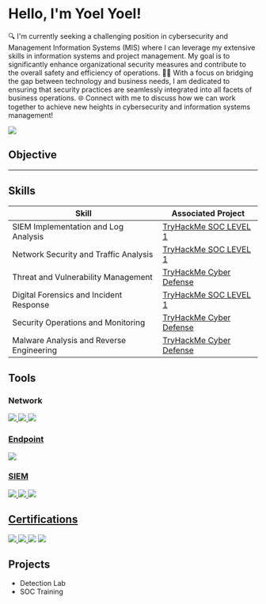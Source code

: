 # Hello, I'm Yoel Yoel!
🔍 I'm currently seeking a challenging position in cybersecurity and Management Information Systems (MIS) where I can leverage my extensive skills in information systems and project management. My goal is to significantly enhance organizational security measures and contribute to the overall safety and efficiency of operations.
👨‍💻 With a focus on bridging the gap between technology and business needs, I am dedicated to ensuring that security practices are seamlessly integrated into all facets of business operations.
🌐 Connect with me to discuss how we can work together to achieve new heights in cybersecurity and information systems management!

<a href="https://www.linkedin.com/in/yoelyoel"><img src="https://img.shields.io/badge/-LinkedIn-0072b1?&style=for-the-badge&logo=linkedin&logoColor=white" /></a>

## Objective

----

## Skills

| Skill                                         | Associated Project         |
|-----------------------------------------------|----------------------------|
| SIEM Implementation and Log Analysis          | <a href= "https://tryhackme-certificates.s3-eu-west-1.amazonaws.com/THM-3DXKF2ROQF.png ">TryHackMe SOC LEVEL 1 </a>|
| Network Security and Traffic Analysis         | <a href="https://tryhackme-certificates.s3-eu-west-1.amazonaws.com/THM-3DXKF2ROQF.png">TryHackMe SOC LEVEL 1</a>|
| Threat and Vulnerability Management           | <a href="https://tryhackme-certificates.s3-eu-west-1.amazonaws.com/THM-1CYOMEOEYF.png">TryHackMe Cyber Defense</a>|
| Digital Forensics and Incident Response       | <a href="https://tryhackme-certificates.s3-eu-west-1.amazonaws.com/THM-3DXKF2ROQF.png">TryHackMe SOC LEVEL 1</a>|
| Security Operations and Monitoring            | <a href="https://tryhackme-certificates.s3-eu-west-1.amazonaws.com/THM-1CYOMEOEYF.png">TryHackMe Cyber Defense</a>|
| Malware Analysis and Reverse Engineering      | <a href="https://tryhackme-certificates.s3-eu-west-1.amazonaws.com/THM-1CYOMEOEYF.png">TryHackMe Cyber Defense</a>|

## Tools



### Network
<div>
<a href="https://www.coursera.org/account/accomplishments/verify/P4LXHXNVRDRB"><img src="https://img.shields.io/badge/-Wireshark-1679A7?&style=for-the-badge&logo=Wireshark&logoColor=white" />
    <img src="https://img.shields.io/badge/-Suricata-EF3B2D?&style=for-the-badge&logo=Suricata&logoColor=white" />
    <img src="https://img.shields.io/badge/-Zeek-777BB4?&style=for-the-badge&logo=Zeek&logoColor=white" />
</div>

### Endpoint
<div>
    <img src="https://img.shields.io/badge/-Microsoft_Defender_for_Endpoint-00A4EF?&style=for-the-badge&logo=Microsoft&logoColor=white" />
   
</div>

### SIEM
<div>
    <img src="https://img.shields.io/badge/-Microsoft_Sentinel-0078D4?&style=for-the-badge&logo=Microsoft&logoColor=white" />
   <a href="https://www.coursera.org/account/accomplishments/specialization/BC87KAERRCTH"> <img src="https://img.shields.io/badge/-Splunk-000000?&style=for-the-badge&logo=Splunk&logoColor=white" />
    <img src="https://img.shields.io/badge/-Elastic-005571?&style=for-the-badge&logo=Elastic&logoColor=white" />
</div>

## Certifications

<div>
<a href="https://udemy-certificate.s3.amazonaws.com/pdf/UC-4b316468-13a5-418a-aa45-9426b2caef3f.pdf"> <img src="https://img.shields.io/badge/-Security%2B-FF0000?&style=for-the-badge&logo=CompTIA&logoColor=white" />
<a href="https://www.linkedin.com/learning/certificates/ea1571805edd716deb3c029aaf1a4c92ea573d0d018c3756069a6fb5bbe29bc0?u=75089194"> <img src="https://img.shields.io/badge/-Network%2B-007ACC?&style=for-the-badge&logo=CompTIA&logoColor=white" />
<a href="https://www.coursera.org/account/accomplishments/specialization/U6KTCFQZ4RFU"><img src="https://img.shields.io/badge/-IBM-054ADA?style=for-the-badge&logo=IBM&logoColor=white" /></a>
<a href="https://www.coursera.org/account/accomplishments/specialization/8MK49DVFDKJS"><img src="https://img.shields.io/badge/-Google-DB4437?style=for-the-badge&logo=Google&logoColor=white" /></a>
</div>

## Projects
- Detection Lab
- SOC Training  
